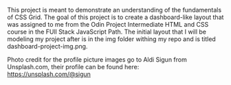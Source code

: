 This project is meant to demonstrate an understanding of the fundamentals of CSS Grid. The goal of this project is to create a dashboard-like layout that was assigned to me from the Odin Project Intermediate HTML and CSS course in the FUll Stack JavaScript Path. The initial layout that I will be modeling my project after is in the img folder withing my repo and is titled dashboard-project-img.png.

Photo credit for the profile picture images go to Aldi Sigun from Unsplash.com, their profile can be found here: https://unsplash.com/@sigun